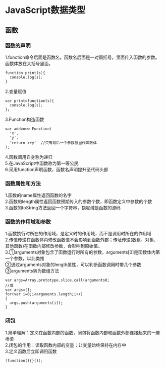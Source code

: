 # JavaScript数据类型
## 函数
### 函数的声明
1.function命令后面是函数名，函数名后面是一对圆括号，里面传入函数的参数。函数体放在大括号里面。
```
function print(s){
  console.log(s);
}
```
2.变量赋值
```
var print=function(s){
  console.log(s);
};
```
3.Function构造函数
```
var add=new Function(
  'x',
  'y',
  'return x+y'  //只有最后一个参数被当作函数体
);
```
4.函数调用自身称为递归  
5.在JavaScript中函数称为第一等公民  
6.采用function声明函数，函数名声明提升至代码头部
### 函数属性和方法
1.函数的name属性返回函数的名字  
2.函数的length属性返回函数预期传入的参数个数，即函数定义中参数的个数  
3.函数的toString方法返回一个字符串，额呢绒是函数的源码  
### 函数的作用域和参数
1.函数执行时所在的作用域，是定义时的作用域，而不是调用时所在的作用域  
2.传值传递在函数体内修改函数值不会影响到函数外部；传址传递(数组、对象、其他函数)在函数内部修改参数，会影响到原始值。  
3.①arguments对象包含了函数运行时所有的参数，arguments[0]是函数体内第一个参数，以此类推  
②通过arguments对象的length属性，可以判断函数调用时带几个参数
③arguments转为数组方法
```
var args=Array.prototype.slice.call(arguments0;
//或
var args=[];
for(var i=0;i<arguments.length;i++)
{
  args.push(arguments[i]);
}
```
### 闭包
1.简单理解：定义在函数内部的函数，闭包将函数内部和函数外部连接起来的一座桥梁  
2.闭包的作用：读取函数内部的变量；让变量始终保持在内存中  
3.定义函数后立即调用函数
```
(function(){}());
```
